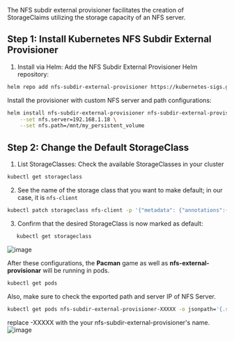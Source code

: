 The NFS subdir external provisioner facilitates the creation of StorageClaims utilizing the storage capacity of an NFS server. 
## Step 1: Install Kubernetes NFS Subdir External Provisioner
1. Install via Helm: Add the NFS Subdir External Provisioner Helm repository:
```bash
helm repo add nfs-subdir-external-provisioner https://kubernetes-sigs.github.io/nfs-subdir-external-provisioner/
```
Install the provisioner with custom NFS server and path configurations:
```bash
helm install nfs-subdir-external-provisioner nfs-subdir-external-provisioner/nfs-subdir-external-provisioner \
    --set nfs.server=192.168.1.18 \
    --set nfs.path=/mnt/my_persistent_volume
```
## Step 2: Change the Default StorageClass

1. List StorageClasses: Check the available StorageClasses in your cluster
```bash
kubectl get storageclass
```
2. See the name of the storage class that you want to make default; in our case, it is ```nfs-client```

```bash
kubectl patch storageclass nfs-client -p '{"metadata": {"annotations":{"storageclass.kubernetes.io/is-default-class":"true"}}}'
```
3. Confirm that the desired StorageClass is now marked as default:
```bash
   kubectl get storageclass
```
![image](https://github.com/samishafique786/container-orch-w-k8s/assets/108603607/2aec3793-9818-4477-9aa1-9b2ae3242a24)

After these configurations, the **Pacman** game as well as **nfs-external-provisionar** will be running in pods.

```bash
kubectl get pods
```
Also, make sure to check the exported path and server IP of NFS Server.
```bash
kubectl get pods nfs-subdir-external-provisioner-XXXXX -o jsonpath='{.spec.volumes..nfs}'
```
replace -XXXXX with the your nfs-subdir-external-provisioner's name.
![image](https://github.com/samishafique786/container-orch-w-k8s/assets/108603607/e6ce3456-685e-4042-8081-87074614acb1)
